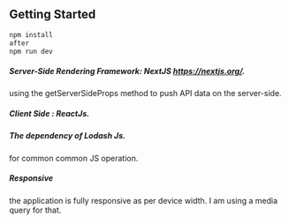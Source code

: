 ## Getting Started

```bash
npm install
after 
npm run dev
```
##### Server-Side Rendering Framework: NextJS https://nextjs.org/.
using the getServerSideProps method to push API data on the server-side.
##### Client Side : ReactJs.
##### The dependency of Lodash Js.
for common common JS operation.
##### Responsive 
the application is fully responsive as per device width. I am using a media query for that.
